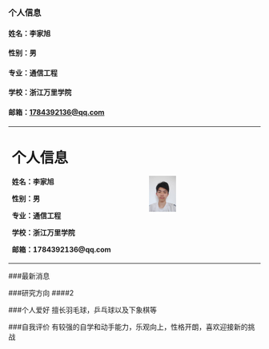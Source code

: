 ### 个人信息
#### 姓名：李家旭
#### 性别：男
#### 专业：通信工程
#### 学校：浙江万里学院
#### 邮箱：1784392136@qq.com

<table border="0">
  <tr>
    <td width="25%">
      <h1>个人信息</h1>
      <p><b>姓名：李家旭 <b></p>
      <p><b>性别：男</b></p>
      <p><b>专业：通信工程</b></p>
      <p><b>学校：浙江万里学院</b></p>
      <p><b>邮箱：1784392136@qq.com</b></p>
    </td>
    <td width="25%">
      <img src="/主页头像.jpg" width="25%">     
    </td>
  </tr>
</table>

###最新消息


###研究方向
####2

###个人爱好
擅长羽毛球，乒乓球以及下象棋等

###自我评价
有较强的自学和动手能力，乐观向上，性格开朗，喜欢迎接新的挑战
